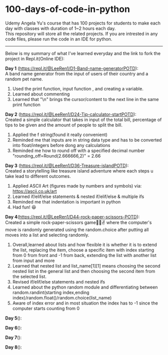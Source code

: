 # 100-days-of-code-in-python
Udemy Angela Yu's course that has 100 projects for students to make each day with classes with duration of 1~2 hours each day.<br>
This repository will store all the related projects. If you are intrested in any code files, please run the code in an IDE for python.<hr>

Below is my summary of what I've learned everyday and the link to fork the project in Repl.it(Online IDE):

<b>Day 1</b> (https://repl.it/@LeeRen1/D1-Band-name-generatorPOTD):<br>
A band name generator from the input of users of their country and a random pet name.
1. Used the print function, input function , and creating a variable.
2. Learned about commenting
3. Learned that "\n" brings the cursor/content to the next line in the same print function

<b>Day 2</b> (https://repl.it/@LeeRen1/D24-Tip-calculator-startPOTD):<br>
Created a simple calculator that takes in input of the total bill, percentage of tips to be given and the amount of people to split the bill. 
1. Applied the f string(found it really convenient)
2. Reminded me that inputs are in string data type and has to be converted into float/integers before dong any calculations
3. Reminded me how to round off with a specified decimal number "rounding_off=Round(2.666666,2)" = 2.66

<b>Day 3</b> (https://repl.it/@LeeRen1/D36-Treasure-islandPOTD):<br>
Created a storytelling like treasure island adventure where each steps u take lead to different outcomes.
1. Applied ASCII Art (figures made by numbers and symbols) via: https://ascii.co.uk/art
2. Learned if/elif/else statements & nested if/elif/else & multiple ifs
3. Reminded me that indentation is important in python
4. Had fun! 😆

<b>Day 4</b>(https://repl.it/@LeeRen1/D44-rock-paper-scissors-POTD):<br>
Created a simple rock-paper-scissors game👊🤚✌ where the computer's move is randomly generated using the random.choice after putting all moves into a list and selecting randomly.
1. Overall,learned about lists and how flexible it is whether it is to extend the list, replacing the item, choose a specific item with index starting from 0 from front and -1 from back, extending the list with another list from input and more
2. Learned that nested list and list_name[1][1] means choosing the second nested list in the general list and then choosing the second item from the selected list.
3. Revised if/elif/else statements and nested ifs
4. Learned about the python random module and differentiating between random.randint(starting index,ending index)/random.float()/random.choice(list_name)
5. Aware of index error and in most situation the index has to -1 since the computer starts counting from 0

<b>Day 5</b>():<br>

<b>Day 6</b>():<br>

<b>Day 7</b>():<br>

<b>Day 8</b>():<br>
